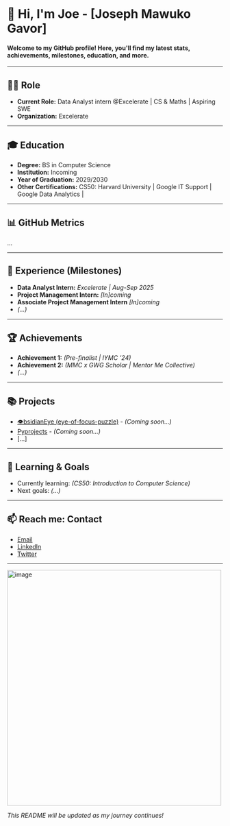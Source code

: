 # 👋 Hi, I'm Joe - [Joseph Mawuko Gavor]

#### Welcome to my GitHub profile! Here, you'll find my latest stats, achievements, milestones, education, and more.

---

## 👨‍💻 Role

- **Current Role:** Data Analyst intern @Excelerate | CS & Maths | Aspiring SWE
- **Organization:** Excelerate

---

## 🎓 Education

- **Degree:** BS in Computer Science
- **Institution:** Incoming
- **Year of Graduation:** 2029/2030
- **Other Certifications:** CS50: Harvard University | Google IT Support | Google Data Analytics |

---

## 📊 GitHub Metrics

<!--START_SECTION:metrics-->
...
<!--END_SECTION:metrics-->

---

## 🚀 Experience (Milestones)

- **Data Analyst Intern:** _Excelerate | Aug-Sep 2025_
- **Project Management Intern:** _[In]coming_
- **Associate Project Management Intern** _[In]coming_
- *(...)*

---

## 🏆 Achievements

- **Achievement 1:** _(Pre-finalist | IYMC '24)_
- **Achievement 2:** _(MMC x GWG Scholar | Mentor Me Collective)_
- *(...)*

---

## 📚 Projects

- [👁bsidianEye (eye-of-focus-puzzle)](#) - _(Coming soon...)_
- [Pyprojects](#) - _(Coming soon...)_
- [...]

---

## 🌱 Learning & Goals

- Currently learning: _(CS50: Introduction to Computer Science)_
- Next goals: _(...)_

---

## 📫 Reach me: Contact

- [Email](mailto:josephgavor100@email.com)
- [LinkedIn](https://linkedin.com/in/joseph-gavor100)
- [Twitter](https://twitter.com/joe.dev100)

---

<img width="500" height="550" alt="image" src="https://github.com/user-attachments/assets/c61c9ba6-a03a-4622-90c6-3328211c5a87" />


_This README will be updated as my journey continues!_

